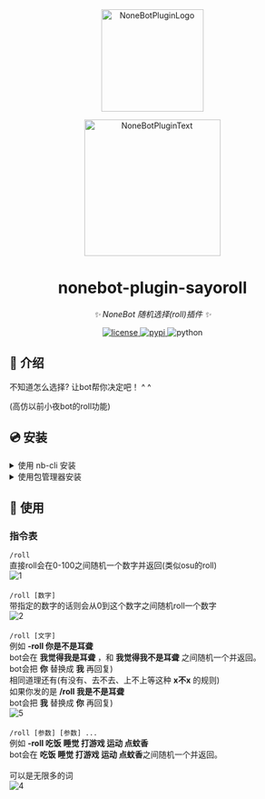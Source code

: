 <div align="center">
  <a href="https://v2.nonebot.dev/store"><img src="https://github.com/A-kirami/nonebot-plugin-template/blob/resources/nbp_logo.png" width="180" height="180" alt="NoneBotPluginLogo"></a>
  <br>
  <p><img src="https://github.com/A-kirami/nonebot-plugin-template/blob/resources/NoneBotPlugin.svg" width="240" alt="NoneBotPluginText"></p>
</div>

<div align="center">

# nonebot-plugin-sayoroll

_✨ NoneBot 随机选择(roll)插件 ✨_


<a href="./LICENSE">
    <img src="https://img.shields.io/github/license/mas-alone/nonebot-plugin-sayoroll.svg" alt="license">
</a>
<a href="https://pypi.python.org/pypi/nonebot-plugin-sayoroll">
    <img src="https://img.shields.io/pypi/v/nonebot-plugin-sayoroll.svg" alt="pypi">
</a>
<img src="https://img.shields.io/badge/python-3.8+-blue.svg" alt="python">

</div>

## 📖 介绍

不知道怎么选择? 让bot帮你决定吧！ ^ ^

(高仿以前小夜bot的roll功能)

## 💿 安装

<details>
<summary>使用 nb-cli 安装</summary>
在 nonebot2 项目的根目录下打开命令行, 输入以下指令即可安装

    nb plugin install nonebot-plugin-sayoroll

</details>

<details>
<summary>使用包管理器安装</summary>
在 nonebot2 项目的插件目录下, 打开命令行, 根据你使用的包管理器, 输入相应的安装命令

<details>
<summary>pip</summary>

    pip install nonebot-plugin-sayoroll
</details>
<details>
<summary>pdm</summary>

    pdm add nonebot-plugin-sayoroll
</details>
<details>
<summary>poetry</summary>

    poetry add nonebot-plugin-sayoroll
</details>
<details>
<summary>conda</summary>

    conda install nonebot-plugin-sayoroll
</details>

打开 nonebot2 项目根目录下的 `pyproject.toml` 文件, 在 `[tool.nonebot]` 部分追加写入

    plugins = ["nonebot_plugin_sayoroll"]

</details>

## 🎉 使用
### 指令表
`/roll`<br>
直接roll会在0-100之间随机一个数字并返回(类似osu的roll)<br>
![1](https://www.showdoc.com.cn/server/api/attachment/visitFile?sign=f2c89a1568a512a44ee55e08d1583ed5&file=file.png)<br><br>
`/roll [数字]`<br>
带指定的数字的话则会从0到这个数字之间随机roll一个数字<br>
![2](https://www.showdoc.com.cn/server/api/attachment/visitFile?sign=c983dba0d1f5ebc93a9bb0f47a3d733c&file=file.png)<br><br>
`/roll [文字]`<br>
例如 **-roll 你是不是耳聋**<br>
bot会在 **我觉得我是耳聋** ，和 **我觉得我不是耳聋** 之间随机一个并返回。<br>
bot会把 **你** 替换成 **我** 再回复)<br>
相同道理还有(有没有、去不去、上不上等这种 **x不x** 的规则)<br>
如果你发的是 **/roll 我是不是耳聋** <br>
bot会把 **我** 替换成 **你** 再回复)<br>
![5](https://www.showdoc.com.cn/server/api/attachment/visitFile?sign=1bcfe7c48f64f2a0706d6a6520377ba8&file=file.png)<br><br>
`/roll [参数] [参数] ...`<br>
例如 **-roll 吃饭 睡觉 打游戏 运动 点蚊香**<br>
bot会在 **吃饭 睡觉 打游戏 运动 点蚊香**之间随机一个并返回。<br><br>
可以是无限多的词<br>
![4](https://www.showdoc.com.cn/server/api/attachment/visitFile?sign=0f8d184f4375e19ef9b7f83f356482ae&file=file.png)
